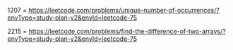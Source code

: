 1207 = https://leetcode.com/problems/unique-number-of-occurrences/?envType=study-plan-v2&envId=leetcode-75

2215 = https://leetcode.com/problems/find-the-difference-of-two-arrays/?envType=study-plan-v2&envId=leetcode-75